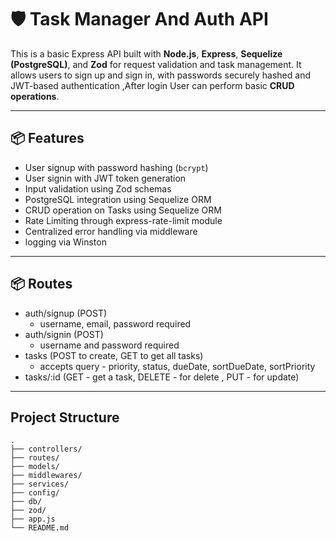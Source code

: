 # 🛡️ Task Manager And Auth API

This is a basic Express API built with **Node.js**, **Express**, **Sequelize (PostgreSQL)**, and **Zod** for request validation and task management. It allows users to sign up and sign in, with passwords securely hashed and JWT-based authentication ,After login User can perform basic **CRUD operations**.



---

## 📦 Features

-  User signup with password hashing (`bcrypt`)  
-  User signin with JWT token generation   
-  Input validation using Zod schemas
-  PostgreSQL integration using Sequelize ORM
-  CRUD operation on Tasks using Sequelize ORM
-  Rate Limiting through express-rate-limit module
-  Centralized error handling via middleware 
-  logging via Winston

---

## 📦 Routes

- auth/signup  (POST)
  - username, email, password   required
- auth/signin  (POST)
  - username and password required
- tasks        (POST to create, GET to get all tasks) 
  - accepts query - priority, status, dueDate, sortDueDate, sortPriority
- tasks/:id    (GET - get a task, DELETE - for delete , PUT - for update)

---
## Project Structure
```
.
├── controllers/
├── routes/
├── models/
├── middlewares/
├── services/
├── config/
├── db/
├── zod/
├── app.js
└── README.md
```



